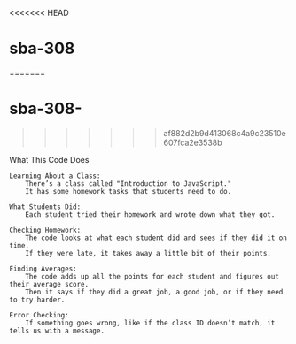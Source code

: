 <<<<<<< HEAD
# sba-308
=======
# sba-308-
>>>>>>> af882d2b9d413068c4a9c23510e607fca2e3538b


What This Code Does

    Learning About a Class:
        There’s a class called "Introduction to JavaScript."
        It has some homework tasks that students need to do.

    What Students Did:
        Each student tried their homework and wrote down what they got.

    Checking Homework:
        The code looks at what each student did and sees if they did it on time.
        If they were late, it takes away a little bit of their points.

    Finding Averages:
        The code adds up all the points for each student and figures out their average score.
        Then it says if they did a great job, a good job, or if they need to try harder.

    Error Checking:
        If something goes wrong, like if the class ID doesn’t match, it tells us with a message.
   

    
